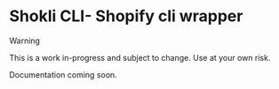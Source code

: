 # Shokli CLI- Shopify cli wrapper

> [!WARNING]
> This is a work in-progress and subject to change. Use at your own risk.

Documentation coming soon.
